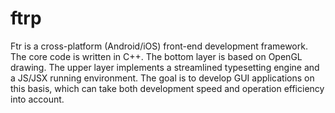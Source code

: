ftrp
===============

Ftr is a cross-platform (Android/iOS) front-end development framework. The core code is written in C++. The bottom layer is based on OpenGL drawing. The upper layer implements a streamlined typesetting engine and a JS/JSX running environment. The goal is to develop GUI applications on this basis, which can take both development speed and operation efficiency into account.
